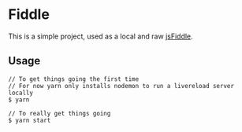 # Fiddle

This is a simple project, used as a local and raw [jsFiddle](https://jsfiddle.net/).

## Usage

```shell
// To get things going the first time
// For now yarn only installs nodemon to run a livereload server locally
$ yarn

// To really get things going
$ yarn start
```
